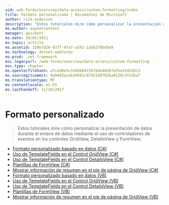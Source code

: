 ```yaml
---
uid: web-forms/overview/data-access/custom-formatting/index
title: Formato personalizado | Documentos de Microsoft
author: rick-anderson
description: "Estos tutoriales mire cómo personalizar la presentación de datos durante el enlace de datos mediante el uso de controladores de eventos en los controles GridView, DetailsView y FormView."
ms.author: aspnetcontent
manager: wpickett
ms.date: 10/05/2011
ms.topic: article
ms.assetid: 320b7d26-837f-4fa7-a242-1ab82f8bdbe9
ms.technology: dotnet-webforms
ms.prod: .net-framework
msc.legacyurl: /web-forms/overview/data-access/custom-formatting
msc.type: chapter
ms.openlocfilehash: afced0e5c310d8843107dde48d97e55e5242dd13
ms.sourcegitcommit: 9a9483aceb34591c97451997036a9120c3fe2baf
ms.translationtype: MT
ms.contentlocale: es-ES
ms.lasthandoff: 11/10/2017
---
```

<a name="custom-formatting"></a>Formato personalizado
====================
> Estos tutoriales mire cómo personalizar la presentación de datos durante el enlace de datos mediante el uso de controladores de eventos en los controles GridView, DetailsView y FormView.


- [Formato personalizado basado en datos (C#)](custom-formatting-based-upon-data-cs.md)
- [Uso de TemplateFields en el Control GridView (C#)](using-templatefields-in-the-gridview-control-cs.md)
- [Uso de TemplateFields en el Control DetailsView (C#)](using-templatefields-in-the-detailsview-control-cs.md)
- [Plantillas de FormView (C#)](using-the-formview-s-templates-cs.md)
- [Mostrar información de resumen en el pie de página de GridView (C#)](displaying-summary-information-in-the-gridview-s-footer-cs.md)
- [Formato personalizado basado en datos (VB)](custom-formatting-based-upon-data-vb.md)
- [Uso de TemplateFields en el Control GridView (VB)](using-templatefields-in-the-gridview-control-vb.md)
- [Uso de TemplateFields en el Control DetailsView (VB)](using-templatefields-in-the-detailsview-control-vb.md)
- [Plantillas de FormView (VB)](using-the-formview-s-templates-vb.md)
- [Mostrar información de resumen en el pie de página de GridView (VB)](displaying-summary-information-in-the-gridview-s-footer-vb.md)
